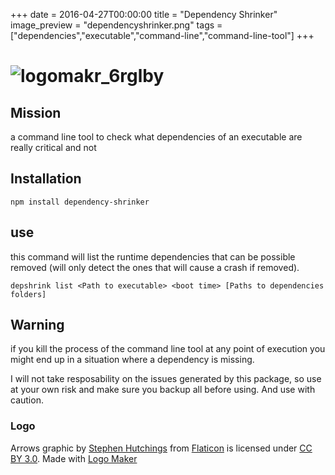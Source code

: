 +++
date = 2016-04-27T00:00:00
title = "Dependency Shrinker"
image_preview = "dependencyshrinker.png"
tags = ["dependencies","executable","command-line","command-line-tool"]
+++
# ![logomakr_6rglby](https://cloud.githubusercontent.com/assets/3071208/22743728/b6164884-ede0-11e6-9bbe-5e7643b22be7.png)
## Mission
a command line tool to check what dependencies of an executable are really critical and not
## Installation
```
npm install dependency-shrinker
```
## use

this command will list the runtime dependencies that can be possible removed (will only detect the ones that will cause a crash if removed).
```
depshrink list <Path to executable> <boot time> [Paths to dependencies folders]
```
## Warning
if you kill the process of the command line tool at any point of execution you might end up in a situation where a dependency is missing. 

I will not take resposability on the issues generated by this package, so use at your own risk and make sure you backup all before using. And use with caution.
### Logo
Arrows graphic by <a href="http://www.flaticon.com/authors/stephen-hutchings">Stephen Hutchings</a> from <a href="http://www.flaticon.com/">Flaticon</a> is licensed under <a href="http://creativecommons.org/licenses/by/3.0/" title="Creative Commons BY 3.0">CC BY 3.0</a>. Made with <a href="http://logomakr.com" title="Logo Maker">Logo Maker</a>